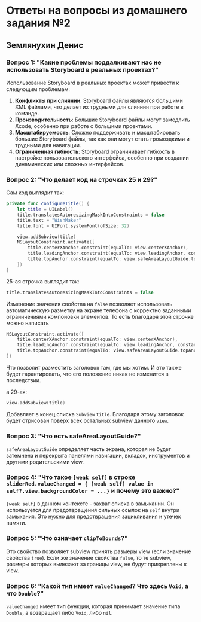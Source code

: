# Ответы на вопросы из домашнего задания №2

## Землянухин Денис

### Вопрос 1: "Какие проблемы поддалкивают нас не использовать Storyboard в реальных проектах?"

Использование Storyboard в реальных проектах может привести к следующим проблемам:

1. **Конфликты при слиянии**: Storyboard файлы являются большими XML файлами, что делает их трудными для слияния при работе в команде.
2. **Производительность**: Большие Storyboard файлы могут замедлить Xcode, особенно при работе с большими проектами.
3. **Масштабируемость**: Сложно поддерживать и масштабировать большие Storyboard файлы, так как они могут стать громоздкими и трудными для навигации.
4. **Ограниченная гибкость**: Storyboard ограничивает гибкость в настройке пользовательского интерфейса, особенно при создании динамических или сложных интерфейсов.

### Вопрос 2: "Что делает код на строчках 25 и 29?"

Сам код выглядит так:

```swift
private func configureTitle() {
    let title = UILabel()
    title.translatesAutoresizingMaskIntoConstraints = false
    title.text = "WishMaker"
    title.font = UIFont.systemFont(ofSize: 32)

    view.addSubview(title)
    NSLayoutConstraint.activate([
        title.centerXAnchor.constraint(equalTo: view.centerXAnchor),
        title.leadingAnchor.constraint(equalTo: view.leadingAnchor, constant: 20),
        title.topAnchor.constraint(equalTo: view.safeAreaLayoutGuide.topAnchor, constant: 30)
    ])
}
```

25-ая строчка выглядит так:

```swift
title.translatesAutoresizingMaskIntoConstraints = false
```

Изменение значения свойства на `false` позволяет использовать автоматическую разметку на экране телефона с корректно заданными ограничениями компоновки элементов. То есть благодаря этой строчке можно написать

```swift
NSLayoutConstraint.activate([
    title.centerXAnchor.constraint(equalTo: view.centerXAnchor),
    title.leadingAnchor.constraint(equalTo: view.leadingAnchor, constant: 20),
    title.topAnchor.constraint(equalTo: view.safeAreaLayoutGuide.topAnchor, constant: 30)
])
```

Что позволит разместить заголовок там, где мы хотим. И это также будет гарантировать, что его положение никак не изменится в последствии.

а 29-ая:

```swift
view.addSubview(title)
```

Добавляет в конец списка `Subview` `title`. Благодаря этому заголовок будет отрисован поверх всех остальных subview данного `view`.

### Вопрос 3: "Что есть safeAreaLayoutGuide?"

`safeAreaLayoutGuide` определяет часть экрана, которая не будет затемнена и перекрыта панелями навигации, вкладок, инструментов и другими родительскими view.

### Вопрос 4: "Что такое `[weak self]` в строке `sliderRed.valueChanged = { [weak self] value in self?.view.backgroundColor = ...}` и почему это важно?"

`[weak self]` в данном контексте - захват списка в замыкании. Он используется для предотвращения сильных ссылок на `self` внутри замыкания. Это нужно для предотвращения зацикливания и утечек памяти.

### Вопрос 5: "Что означает `clipToBounds`?"

Это свойство позволяет subview принять размеры view (если значение свойства `true`). Если же значение свойства `false`, то те subview, размеры которых вылезают за границы view, не будут прикреплены к view.

### Вопрос 6: "Какой тип имеет `valueChanged`? Что здесь `Void`, а что `Double`?"

`valueChanged` имеет тип функции, которая принимает значение типа `Double`, а возвращает либо `Void`, либо `nil`.
